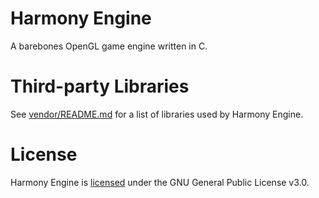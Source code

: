# Harmony Engine
A barebones OpenGL game engine written in C.

# Third-party Libraries
See [vendor/README.md](vendor/README.md) for a list of libraries used by Harmony Engine.

# License
Harmony Engine is [licensed](LICENSE) under the GNU General Public License v3.0.
